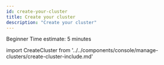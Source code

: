 ```yaml
---
id: create-your-cluster
title: Create your cluster
description: "Create your cluster"
---
```


<span class="badge badge--beginner">Beginner</span>
<span class="badge badge--short">Time estimate: 5 minutes</span>

import CreateCluster from '../../components/console/manage-clusters/create-cluster-include.md'

<CreateCluster/>

